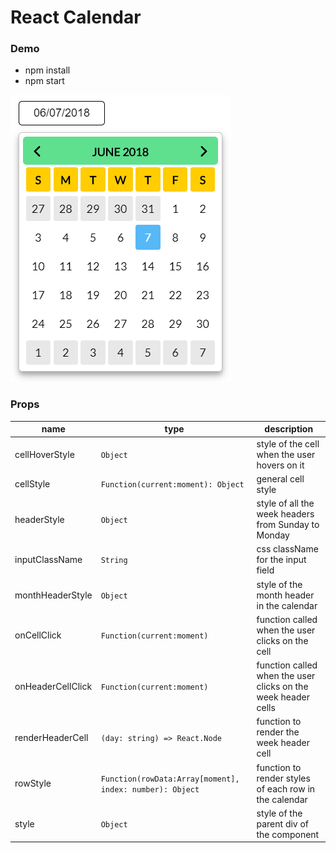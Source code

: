 # React Calendar

### Demo

- npm install
- npm start

![React Calendar](https://github.com/navaneethr/react-calendar/blob/master/src/assets/demo.png) 

### Props

| name              | type                                                     | description                                                   |
|-------------------|----------------------------------------------------------|---------------------------------------------------------------|
| cellHoverStyle    | `Object`                                                 | style of the cell when the user hovers on it                  |
| cellStyle         | `Function(current:moment): Object`                       | general cell style                                            |
| headerStyle       | `Object`                                                 | style of all the week headers from Sunday to Monday           |
| inputClassName    | `String`                                                 | css className for the input field                             |
| monthHeaderStyle  | `Object`                                                 | style of the month header in the calendar                     |
| onCellClick       | `Function(current:moment)`                               | function called when the user clicks on the cell              |
| onHeaderCellClick | `Function(current:moment)`                               | function called when the user clicks on the week header cells |
| renderHeaderCell  | `(day: string) => React.Node`                            | function to render the week header cell                       |
| rowStyle          | `Function(rowData:Array[moment], index: number): Object` | function to render styles of each row in the calendar         |
| style             | `Object`                                                 | style of the parent div of the component                      |